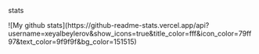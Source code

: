 <p>stats</p>
 ![My github stats](https://github-readme-stats.vercel.app/api?username=xeyalbeylerov&show_icons=true&title_color=fff&icon_color=79ff97&text_color=9f9f9f&bg_color=151515)
